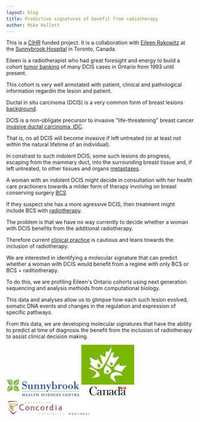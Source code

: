```yaml
---
layout: blog
title: Predictive signatures of benefit from radiotherapy
author: Mike Hallett
---
```


This is a [CIHR](http://www.cihr-irsc.gc.ca/e/193.html) funded project. It is a collaboration with [Eileen Rakowitz](https://sunnybrook.ca/research/team/member.asp?t=12&page=529&m=137) at the [Sunnybrook Hospital](https://sunnybrook.ca/) in Toronto, Canada.

Eileen is a radiotherapist who had great foresight and energy to build a cohort [tumor banking](https://en.wikipedia.org/wiki/Tumor_Bank) of many DCIS cases in Ontario from 1993 until present.

This cohort is very well annotated with patient, clinical and pathological information regardin the lesion and patient.

Ductal in situ carcinoma (DCIS) is a very common form of breast lesions [background](https://www.mayoclinic.org/diseases-conditions/dcis/symptoms-causes/syc-20371889).

DCIS is a non-obligate precursor to invasive "life-threatening" breast cancer 
[invasive ductal carcinoma, IDC](https://www.breastcancer.org/symptoms/types/idc).

That is, no all DCIS will become invasive if left untreated (or at least not within the natural lifetime
of an individual). 

In constrast to such indolent DCIS, some such lesions do progress, escaping from the mammary duct, into the surrounding breast tissue and, if left untreated, to other tissues and organs [metastases](https://en.wikipedia.org/wiki/Metastasis).

A woman with an indolent DCIS might decide in consultation with her health care practioners towards a milder form of therapy involving on breast conserving surgery [BCS](https://en.wikipedia.org/wiki/Breast-conserving_surgery)

If they suspect she has a more agressive DCIS, then treatment might include BCS with [radiotherapy](https://www.mayoclinic.org/tests-procedures/radiation-therapy/about/pac-20385162).

The problem is that we have no way currently to decide whether a woman with DCIS benefits from the additional radiotherapy. 

Therefore current [clinical practice](http://www.cancer.ca/en/cancer-information/cancer-type/breast/treatment/radiation-therapy/?region=on) is cautious and leans towards the inclusion of radiotherapy.

We are interested in identifying a molecular signature that can predict whether a woman with DCIS would benefit from a regime with only BCS or BCS + raditiotherapy.

To do this, we are profiling Eileen's Ontario cohorts using next generation sequencing and analysis methods from computational biology.

This data and analyses allow us to glimpse how each such lesion evolved, somatic DNA events and changes in the regulation and expression of specific pathways. 

From this data, we are developing molecular signatures that have the ability to predict at time of diagnosis the benefit from the inclusion of radiotherapy to assist clinical decision making.

<img class="pull-left" src="/images/logo-sb-hsc.png">
<img class="pull-left" src="/images/cihr_logo.jpg">
<img class="pull-right" src="/images/concordia.logo.big.png">





